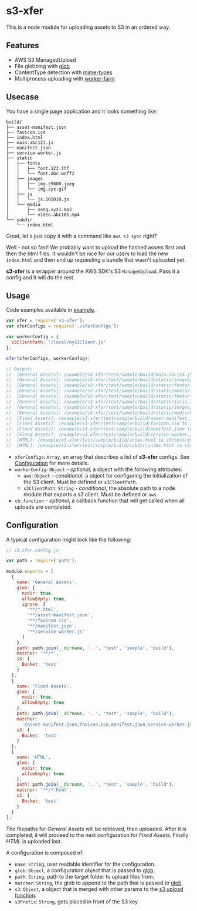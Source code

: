 # s3-xfer

This is a node module for uploading assets to S3 in an ordered way.

## Features

- AWS S3 ManagedUpload
- File globbing with [glob](https://github.com/isaacs/node-glob)
- ContentType detection with [mime-types](https://github.com/jshttp/mime-types)
- Multiprocess uploading with [worker-farm](https://github.com/rvagg/node-worker-farm)

## Usecase

You have a single page application and it looks something like:

```shell
build/
├── asset-manifest.json
├── favicon.ico
├── index.html
├── main.abc123.js
├── manifest.json
├── service-worker.js
├── static
│   ├── fonts
│   │   ├── font.123.ttf
│   │   └── font.abc.woff2
│   ├── images
│   │   ├── img.z9000.jpeg
│   │   └── img.zyx.gif
│   ├── js
│   │   └── js.101010.js
│   └── media
│       ├── song.xyz1.mp3
│       └── video.abc101.mp4
└── subdir
    └── index.html
```

Great, let's just copy it with a command like `aws s3 sync` right?

Well - not so fast! We probably want to upload the hashed assets first and then
the html files. It wouldn't be nice for our users to load the new `index.html`
and then end up requesting a bundle that wasn't uploaded yet.

**s3-xfer** is a wrapper around the AWS SDK's S3 `ManagedUpload`. Pass it
a config and it will do the rest.

## Usage

Code examples available in [example](./example).

```js
var xfer = require('s3-xfer');
var xferConfigs = require('./xferConfigs');

var workerConfig = {
  s3ClientPath: '/local/myS3Client.js'
};

xfer(xferConfigs, workerConfig);

// Output:
//  [General Assets]: /example/s3-xfer/test/sample/build/main.abc123.js to s3/test/main.abc123.js
//  [General Assets]: /example/s3-xfer/test/sample/build/static/images/img.zyx.gif to s3/test/static/images/img.zyx.gif
//  [General Assets]: /example/s3-xfer/test/sample/build/static/fonts/font.abc.woff2 to s3/test/static/fonts/font.abc.woff2
//  [General Assets]: /example/s3-xfer/test/sample/build/static/media/song.xyz1.mp3 to s3/test/static/media/song.xyz1.mp3
//  [General Assets]: /example/s3-xfer/test/sample/build/static/fonts/font.123.ttf to s3/test/static/fonts/font.123.ttf
//  [General Assets]: /example/s3-xfer/test/sample/build/static/js/js.101010.js to s3/test/static/js/js.101010.js
//  [General Assets]: /example/s3-xfer/test/sample/build/static/images/img.z9000.jpeg to s3/test/static/images/img.z9000.jpeg
//  [General Assets]: /example/s3-xfer/test/sample/build/static/media/video.abc101.mp4 to s3/test/static/media/video.abc101.mp4
//  [Fixed Assets]: /example/s3-xfer/test/sample/build/asset-manifest.json to s3/test/asset-manifest.json
//  [Fixed Assets]: /example/s3-xfer/test/sample/build/favicon.ico to s3/test/favicon.ico
//  [Fixed Assets]: /example/s3-xfer/test/sample/build/manifest.json to s3/test/manifest.json
//  [Fixed Assets]: /example/s3-xfer/test/sample/build/service-worker.js to s3/test/service-worker.js
//  [HTML]: /example/s3-xfer/test/sample/build/index.html to s3/test/index.html
//  [HTML]: /example/s3-xfer/test/sample/build/subdir/index.html to s3/test/subdir/index.html
```

- `xferConfigs`: `Array`, an array that describes a list of **s3-xfer** configs. See [Configuration](#Configuration) for more details.
- `workerConfig`: `Object` - *optional*, a object with the following attributes:
    - `aws`: `Object` - *conditional*, a object for configuring the
      initialization of the S3 client. Must be defined or `s3ClientPath`.
    - `s3ClientPath`: `String` - *conditional*, the absolute path to a
      node module that exports a s3 client. Must be defined or `aws`.
- `cb`: `function` - *optional*, a callback function that will get called when all uploads are completed.

## Configuration

A typical configuration might look like the following:

```javascript
// s3.xfer.config.js

var path = require('path');

module.exports = [
  {
    name: 'General Assets',
    glob: {
      nodir: true,
      allowEmpty: true,
      ignore: [
        '**/*.html',
        '**/asset-manifest.json',
        '**/favicon.ico',
        '**/manifest.json',
        '**/service-worker.js'
      ]
    },
    path: path.join(__dirname, '..', 'test', 'sample', 'build'),
    matcher: '**/*',
    s3: {
      Bucket: 'test'
    }
  },
  {
    name: 'Fixed Assets',
    glob: {
      nodir: true,
      allowEmpty: true
    },
    path: path.join(__dirname, '..', 'test', 'sample', 'build'),
    matcher:
      '{asset-manifest.json,favicon.ico,manifest.json,service-worker.js}',
    s3: {
      Bucket: 'test'
    }
  },
  {
    name: 'HTML',
    glob: {
      nodir: true,
      allowEmpty: true
    },
    path: path.join(__dirname, '..', 'test', 'sample', 'build'),
    matcher: '**/*.html',
    s3: {
      Bucket: 'test'
    }
  }
];
```

The filepaths for *General Assets* will be retrieved, then uploaded. After it is completed, it will proceed to the next configuration for *Fixed Assets*. Finally *HTML* is uploaded last.

A configuration is composed of:

- `name`: `String`, user readable identifier for the configuration.
- `glob`: `Object`, a configuration object that is passed to [glob](https://github.com/isaacs/node-glob).
- `path`: `String`, path to the target folder to upload files from.
- `matcher`: `String`, the glob to append to the path that is passed to [glob](https://github.com/isaacs/node-glob).
- `s3`: `Object`, a object that is merged with other params to the [s3 upload function](http://docs.aws.amazon.com/AWSJavaScriptSDK/latest/AWS/S3.html#upload-property).
- `s3Prefix`: `String`, gets placed in front of the S3 key.

